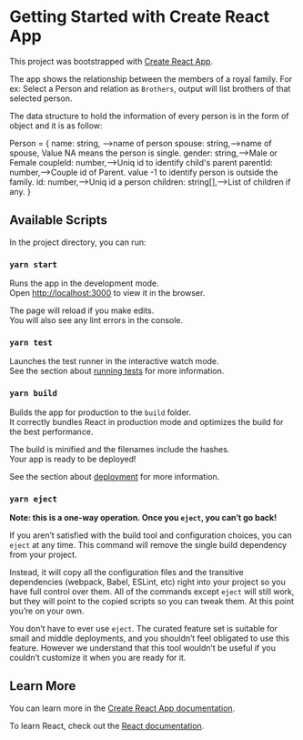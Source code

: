 # Getting Started with Create React App

This project was bootstrapped with [Create React App](https://github.com/facebook/create-react-app).

The app shows the relationship between the members of a royal family. For ex: Select a Person and relation as `Brothers`, output will list brothers of that selected person.

The data structure to hold the information of every person is in the form of object and
it is as follow:

Person = {
    name: string, -->name of person
    spouse: string,-->name of spouse, Value NA means the person is single.
    gender: string,-->Male or Female
    coupleId: number,-->Uniq id to identify child's parent
    parentId: number,-->Couple id of Parent. value -1 to identify person is outside the family.
    id: number,-->Uniq id a person
    children: string[],-->List of children if any.
}



## Available Scripts

In the project directory, you can run:

### `yarn start`

Runs the app in the development mode.\
Open [http://localhost:3000](http://localhost:3000) to view it in the browser.

The page will reload if you make edits.\
You will also see any lint errors in the console.

### `yarn test`

Launches the test runner in the interactive watch mode.\
See the section about [running tests](https://facebook.github.io/create-react-app/docs/running-tests) for more information.

### `yarn build`

Builds the app for production to the `build` folder.\
It correctly bundles React in production mode and optimizes the build for the best performance.

The build is minified and the filenames include the hashes.\
Your app is ready to be deployed!

See the section about [deployment](https://facebook.github.io/create-react-app/docs/deployment) for more information.

### `yarn eject`

**Note: this is a one-way operation. Once you `eject`, you can’t go back!**

If you aren’t satisfied with the build tool and configuration choices, you can `eject` at any time. This command will remove the single build dependency from your project.

Instead, it will copy all the configuration files and the transitive dependencies (webpack, Babel, ESLint, etc) right into your project so you have full control over them. All of the commands except `eject` will still work, but they will point to the copied scripts so you can tweak them. At this point you’re on your own.

You don’t have to ever use `eject`. The curated feature set is suitable for small and middle deployments, and you shouldn’t feel obligated to use this feature. However we understand that this tool wouldn’t be useful if you couldn’t customize it when you are ready for it.

## Learn More

You can learn more in the [Create React App documentation](https://facebook.github.io/create-react-app/docs/getting-started).

To learn React, check out the [React documentation](https://reactjs.org/).
